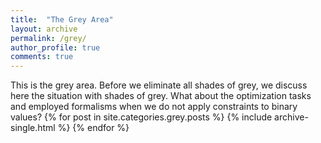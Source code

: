 ```yaml
---
title:  "The Grey Area"
layout: archive
permalink: /grey/
author_profile: true
comments: true
---
```


This is the grey area. Before we eliminate all shades of grey, we discuss here the situation with shades of grey. What about the optimization tasks and employed formalisms when we do not apply constraints to binary values? 
{% for post in site.categories.grey.posts %}
  {% include archive-single.html %}
{% endfor %}
